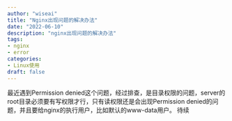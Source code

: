```yaml
---
author: "wiseai"
title: "Nginx出现问题的解决办法"
date: "2022-06-10"
description: "nginx出现问题的解决办法"
tags:
- nginx
- error
categories:
- Linux使用
draft: false
---
```



最近遇到Permission denied这个问题，经过排查，是目录权限的问题，server的root目录必须要有写权限才行，只有读权限还是会出现Permission denied的问题，并且要给nginx的执行用户，比如默认的www-data用户。
待续

